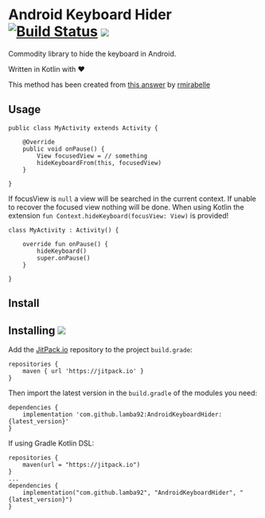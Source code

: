 # Android Keyboard Hider [![Build Status](https://travis-ci.org/lamba92/AndroidKeyboardHider.svg?branch=master)](https://travis-ci.org/lamba92/AndroidKeyboardHider) [![](https://jitpack.io/v/lamba92/AndroidKeyboardHider.svg)](https://jitpack.io/#lamba92/AndroidKeyboardHider)

Commodity library to hide the keyboard in Android.

Written in Kotlin with ❤️

This method has been created from [this answer](https://stackoverflow.com/questions/1109022/close-hide-the-android-soft-keyboard/17789187#17789187) by [rmirabelle](https://stackoverflow.com/users/680583/rmirabelle)

## Usage

```
public class MyActivity extends Activity {
    
    @Override
    public void onPause() {
        View focusedView = // something
        hideKeyboardFrom(this, focusedView)
    }
    
}

```

If focusView is `null` a view will be searched in the current context. If unable to recover the focused view nothing will be done.
When using Kotlin the extension `fun Context.hideKeyboard(focusView: View)` is provided!

```
class MyActivity : Activity() {

    override fun onPause() {
        hideKeyboard()
        super.onPause()
    }
    
}
```

## Install

## Installing [![](https://jitpack.io/v/lamba92/AndroidKeyboardHider.svg)](https://jitpack.io/#lamba92/AndroidKeyboardHider)

Add the [JitPack.io](http://jitpack.io) repository to the project `build.grade`:
```
repositories {
    maven { url 'https://jitpack.io' }
}
```

Then import the latest version in the `build.gradle` of the modules you need:

```
dependencies {
    implementation 'com.github.lamba92:AndroidKeyboardHider:{latest_version}'
}
```

If using Gradle Kotlin DSL:
```
repositories {
    maven(url = "https://jitpack.io")
}
...
dependencies {
    implementation("com.github.lamba92", "AndroidKeyboardHider", "{latest_version}")
}
```
